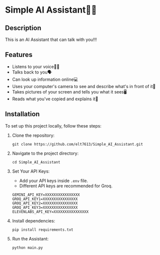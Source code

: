 Simple AI Assistant🤖✨
=======

## Description

This is an AI Assistant that can talk with you!!!

## Features

- Listens to your voice👂🏻
- Talks back to you🗣️
- Can look up information online💻
- Uses your computer's camera to see and describe what's in front of it👀
- Takes pictures of your screen and tells you what it sees🖥️
- Reads what you've copied and explains it📑

## Installation

To set up this project locally, follow these steps:

1. Clone the repository:
   ```
   git clone https://github.com/elt7613/Simple_AI_Assistant.git
   ```
2. Navigate to the project directory:
   ```
   cd Simple_AI_Assistant
   ```
3. Set Your API Keys:
   - Add your API keys inside `.env` file.
   - Different API keys are recommended for Groq.
   
   ```
   GEMINI_API_KEY=XXXXXXXXXXXXXXXX
   GROQ_API_KEY1=XXXXXXXXXXXXXXXX
   GROQ_API_KEY2=XXXXXXXXXXXXXXXX
   GROQ_API_KEY3=XXXXXXXXXXXXXXXX
   ELEVENLABS_API_KEY=XXXXXXXXXXXXXXXX
   ```

3. Install dependencies:
   ```
   pip install requirements.txt
   ```

4. Run the Assistant:
   ```
   python main.py
   ``` 

